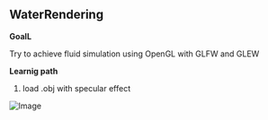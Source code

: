 ## WaterRendering
**GoalL**

Try to achieve fluid simulation using OpenGL with GLFW and GLEW

**Learnig path**
1. load .obj with specular effect

![Image](https://raw.githubusercontent.com/SamMaoYS/WaterRendering/master/Water/resources/images/model_with_specular_small.png)
